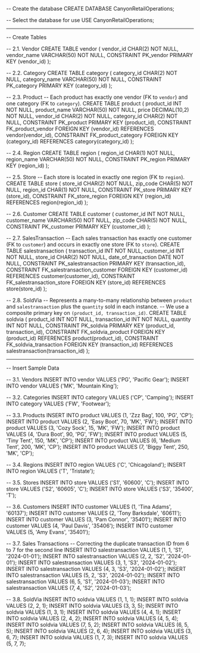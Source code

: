 -- Create the database
CREATE DATABASE CanyonRetailOperations;

-- Select the database for use
USE CanyonRetailOperations;

---

-- Create Tables

-- 2.1. Vendor
CREATE TABLE vendor (
    vendor_id   CHAR(2)       NOT NULL,
    vendor_name VARCHAR(50)   NOT NULL,
    CONSTRAINT PK_vendor PRIMARY KEY (vendor_id)
);

-- 2.2. Category
CREATE TABLE category (
    category_id   CHAR(2)       NOT NULL,
    category_name VARCHAR(50)   NOT NULL,
    CONSTRAINT PK_category PRIMARY KEY (category_id)
);

-- 2.3. Product
-- Each product has exactly one vendor (FK to `vendor`) and one category (FK to `category`).
CREATE TABLE product (
    product_id     INT           NOT NULL,
    product_name   VARCHAR(50)   NOT NULL,
    price          DECIMAL(10,2) NOT NULL,
    vendor_id      CHAR(2)       NOT NULL,
    category_id    CHAR(2)       NOT NULL,
    CONSTRAINT PK_product PRIMARY KEY (product_id),
    CONSTRAINT FK_product_vendor 
        FOREIGN KEY (vendor_id) REFERENCES vendor(vendor_id),
    CONSTRAINT FK_product_category
        FOREIGN KEY (category_id) REFERENCES category(category_id)
);

-- 2.4. Region
CREATE TABLE region (
    region_id   CHAR(1)       NOT NULL,
    region_name VARCHAR(50)   NOT NULL,
    CONSTRAINT PK_region PRIMARY KEY (region_id)
);

-- 2.5. Store
-- Each store is located in exactly one region (FK to `region`).
CREATE TABLE store (
    store_id   CHAR(2)      NOT NULL,
    zip_code   CHAR(5)      NOT NULL,
    region_id  CHAR(1)      NOT NULL,
    CONSTRAINT PK_store PRIMARY KEY (store_id),
    CONSTRAINT FK_store_region
        FOREIGN KEY (region_id) REFERENCES region(region_id)
);

-- 2.6. Customer
CREATE TABLE customer (
    customer_id   INT          NOT NULL,
    customer_name VARCHAR(50)  NOT NULL,
    zip_code      CHAR(5)      NOT NULL,
    CONSTRAINT PK_customer PRIMARY KEY (customer_id)
);

-- 2.7. SalesTransaction
-- Each sales transaction has exactly one customer (FK to `customer`) and occurs in exactly one store (FK to `store`).
CREATE TABLE salestransaction (
    transaction_id        INT          NOT NULL,
    customer_id           INT          NOT NULL,
    store_id              CHAR(2)      NOT NULL,
    date_of_transaction   DATE         NOT NULL,
    CONSTRAINT PK_salestransaction PRIMARY KEY (transaction_id),
    CONSTRAINT FK_salestransaction_customer
        FOREIGN KEY (customer_id) REFERENCES customer(customer_id),
    CONSTRAINT FK_salestransaction_store
        FOREIGN KEY (store_id) REFERENCES store(store_id)
);

-- 2.8. SoldVia
-- Represents a many-to-many relationship between `product` and `salestransaction` plus the `quantity` sold in each instance.
-- We use a composite primary key on `(product_id, transaction_id)`.
CREATE TABLE soldvia (
    product_id     INT  NOT NULL,
    transaction_id INT  NOT NULL,
    quantity       INT  NOT NULL,
    CONSTRAINT PK_soldvia PRIMARY KEY (product_id, transaction_id),
    CONSTRAINT FK_soldvia_product
        FOREIGN KEY (product_id) REFERENCES product(product_id),
    CONSTRAINT FK_soldvia_transaction
        FOREIGN KEY (transaction_id) REFERENCES salestransaction(transaction_id)
);

---

-- Insert Sample Data

-- 3.1. Vendors
INSERT INTO vendor VALUES ('PG', 'Pacific Gear');
INSERT INTO vendor VALUES ('MK', 'Mountain King');

-- 3.2. Categories
INSERT INTO category VALUES ('CP', 'Camping');
INSERT INTO category VALUES ('FW', 'Footwear');

-- 3.3. Products
INSERT INTO product VALUES (1, 'Zzz Bag',      100, 'PG', 'CP');
INSERT INTO product VALUES (2, 'Easy Boot',     70, 'MK', 'FW');
INSERT INTO product VALUES (3, 'Cozy Sock',     15, 'MK', 'FW');
INSERT INTO product VALUES (4, 'Dura Boot',     90, 'PG', 'FW');
INSERT INTO product VALUES (5, 'Tiny Tent',    150, 'MK', 'CP');
INSERT INTO product VALUES (6, 'Medium Tent',  200, 'MK', 'CP');
INSERT INTO product VALUES (7, 'Biggy Tent',   250, 'MK', 'CP');

-- 3.4. Regions
INSERT INTO region VALUES ('C', 'Chicagoland');
INSERT INTO region VALUES ('T', 'Tristate');

-- 3.5. Stores
INSERT INTO store VALUES ('S1', '60600', 'C');
INSERT INTO store VALUES ('S2', '60605', 'C');
INSERT INTO store VALUES ('S3', '35400', 'T');

-- 3.6. Customers
INSERT INTO customer VALUES (1, 'Tina Adams',     '60137');
INSERT INTO customer VALUES (2, 'Tony Barksdale', '60611');
INSERT INTO customer VALUES (3, 'Pam Connor',     '35401');
INSERT INTO customer VALUES (4, 'Paul Davis',     '35406');
INSERT INTO customer VALUES (5, 'Amy Evans',      '35401');

-- 3.7. Sales Transactions
-- Correcting the duplicate transaction ID from 6 to 7 for the second line
INSERT INTO salestransaction VALUES (1, 1, 'S1', '2024-01-01');
INSERT INTO salestransaction VALUES (2, 2, 'S2', '2024-01-01');
INSERT INTO salestransaction VALUES (3, 1, 'S3', '2024-01-02');
INSERT INTO salestransaction VALUES (4, 3, 'S3', '2024-01-02');
INSERT INTO salestransaction VALUES (5, 2, 'S3', '2024-01-02');
INSERT INTO salestransaction VALUES (6, 5, 'S1', '2024-01-03');
INSERT INTO salestransaction VALUES (7, 4, 'S2', '2024-01-03');

-- 3.8. SoldVia
INSERT INTO soldvia VALUES (1, 1, 1);
INSERT INTO soldvia VALUES (2, 2, 1);
INSERT INTO soldvia VALUES (3, 3, 5);
INSERT INTO soldvia VALUES (1, 3, 1);
INSERT INTO soldvia VALUES (4, 4, 1);
INSERT INTO soldvia VALUES (2, 4, 2);
INSERT INTO soldvia VALUES (4, 5, 4);
INSERT INTO soldvia VALUES (7, 5, 2);
INSERT INTO soldvia VALUES (6, 5, 5);
INSERT INTO soldvia VALUES (2, 6, 4);
INSERT INTO soldvia VALUES (3, 6, 7);
INSERT INTO soldvia VALUES (1, 7, 3);
INSERT INTO soldvia VALUES (5, 7, 7);

